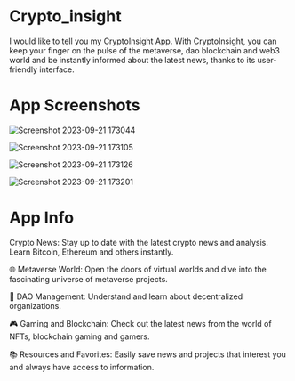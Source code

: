 # Crypto_insight
I would like to tell you my CryptoInsight App. With CryptoInsight, you can keep your finger on the pulse of the metaverse, dao blockchain and web3 world and be instantly informed about the latest news, thanks to its user-friendly interface.

# App Screenshots
![Screenshot 2023-09-21 173044](https://github.com/BetullKircil/Crypto_insight/assets/92184238/fb993751-e8fa-4075-8fca-0c56401a7dd3)

![Screenshot 2023-09-21 173105](https://github.com/BetullKircil/Crypto_insight/assets/92184238/88ac6957-393b-4436-a150-9dd0112f523c)

![Screenshot 2023-09-21 173126](https://github.com/BetullKircil/Crypto_insight/assets/92184238/e3ab85ef-ec4e-4a10-be18-586ad709f913)

![Screenshot 2023-09-21 173201](https://github.com/BetullKircil/Crypto_insight/assets/92184238/96c5277f-fe8a-45f6-ab02-b3e4912bf726)

# App Info
Crypto News: Stay up to date with the latest crypto news and analysis. Learn Bitcoin, Ethereum and others instantly.

🌐 Metaverse World: Open the doors of virtual worlds and dive into the fascinating universe of metaverse projects.

🚀 DAO Management: Understand and learn about decentralized organizations.

🎮 Gaming and Blockchain: Check out the latest news from the world of NFTs, blockchain gaming and gamers.

📚 Resources and Favorites: Easily save news and projects that interest you and always have access to information.


